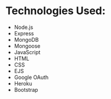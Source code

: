 # Technologies Used:
* Node.js
* Express
* MongoDB
* Mongoose
* JavaScript
* HTML
* CSS
* EJS
* Google OAuth
* Heroku
* Bootstrap

